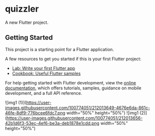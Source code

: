 # quizzler

A new Flutter project.

## Getting Started

This project is a starting point for a Flutter application.

A few resources to get you started if this is your first Flutter project:

- [Lab: Write your first Flutter app](https://docs.flutter.dev/get-started/codelab)
- [Cookbook: Useful Flutter samples](https://docs.flutter.dev/cookbook)

For help getting started with Flutter development, view the
[online documentation](https://docs.flutter.dev/), which offers tutorials,
samples, guidance on mobile development, and a full API reference.

![img1 (1)](https://user-images.githubusercontent.com/100774051/212013649-4676e6da-861c-46fe-8df9-776bcee6fdc7.png width="50%" height="50%")
![img1 (2)](https://user-images.githubusercontent.com/100774051/212013656-42b1d6f3-53ec-4ef6-be3a-deb1878e1cdd.png width="50%" height="50%")
